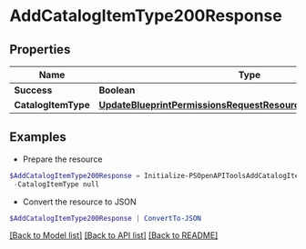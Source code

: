# AddCatalogItemType200Response
## Properties

Name | Type | Description | Notes
------------ | ------------- | ------------- | -------------
**Success** | **Boolean** |  | [optional] 
**CatalogItemType** | [**UpdateBlueprintPermissionsRequestResourcePermissionSitesInner**](UpdateBlueprintPermissionsRequestResourcePermissionSitesInner.md) |  | [optional] 

## Examples

- Prepare the resource
```powershell
$AddCatalogItemType200Response = Initialize-PSOpenAPIToolsAddCatalogItemType200Response  -Success null `
 -CatalogItemType null
```

- Convert the resource to JSON
```powershell
$AddCatalogItemType200Response | ConvertTo-JSON
```

[[Back to Model list]](../README.md#documentation-for-models) [[Back to API list]](../README.md#documentation-for-api-endpoints) [[Back to README]](../README.md)

